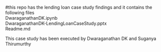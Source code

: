 #this repo has the lending loan case study findings and it contains the following files<br />
DwaraganathanDK.ipynb<br />
DwaraganathanDK-LendingLoanCaseStudy.pptx<br />
Readme.md<br />

This case study has been executed by Dwaraganathan DK and Suganya Thirumurthy<br />
